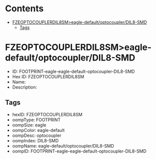 



Contents
========

* [FZEOPTOCOUPLERDIL8SM>eagle-default/optocoupler/DIL8-SMD](#fzeoptocouplerdil8smeagle-defaultoptocouplerdil8-smd)
	* [Tags](#tags)

# FZEOPTOCOUPLERDIL8SM>eagle-default/optocoupler/DIL8-SMD

- ID: FOOTPRINT-eagle-eagle-default-optocoupler-DIL8-SMD
- Hex ID: FZEOPTOCOUPLERDIL8SM
- Name: 
- Description: 

## Tags

- hexID: FZEOPTOCOUPLERDIL8SM
- oompType: FOOTPRINT
- oompSize: eagle
- oompColor: eagle-default
- oompDesc: optocoupler
- oompIndex: DIL8-SMD
- oompName: eagle-default/optocoupler/DIL8-SMD
- oompID: FOOTPRINT-eagle-eagle-default-optocoupler-DIL8-SMD
